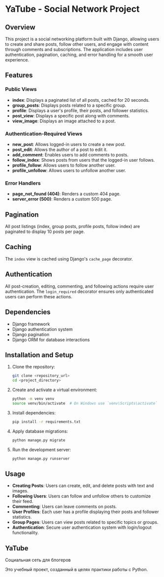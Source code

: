 # YaTube - Social Network Project

## Overview

This project is a social networking platform built with Django, allowing users to create and share posts, follow other users, and engage with content through comments and subscriptions. The application includes user authentication, pagination, caching, and error handling for a smooth user experience.

## Features

### Public Views

- **index**: Displays a paginated list of all posts, cached for 20 seconds.
- **group\_posts**: Displays posts related to a specific group.
- **profile**: Displays a user's profile, their posts, and follower statistics.
- **post\_view**: Displays a specific post along with comments.
- **view\_image**: Displays an image attached to a post.

### Authentication-Required Views

- **new\_post**: Allows logged-in users to create a new post.
- **post\_edit**: Allows the author of a post to edit it.
- **add\_comment**: Enables users to add comments to posts.
- **follow\_index**: Shows posts from users that the logged-in user follows.
- **profile\_follow**: Allows users to follow another user.
- **profile\_unfollow**: Allows users to unfollow another user.

### Error Handlers

- **page\_not\_found (404)**: Renders a custom 404 page.
- **server\_error (500)**: Renders a custom 500 page.

## Pagination

All post listings (index, group posts, profile posts, follow index) are paginated to display 10 posts per page.

## Caching

The `index` view is cached using Django's `cache_page` decorator.

## Authentication

All post-creation, editing, commenting, and following actions require user authentication. The `login_required` decorator ensures only authenticated users can perform these actions.

## Dependencies

- Django framework
- Django authentication system
- Django pagination
- Django ORM for database interactions

## Installation and Setup

1. Clone the repository:
   ```sh
   git clone <repository_url>
   cd <project_directory>
   ```
2. Create and activate a virtual environment:
   ```sh
   python -m venv venv
   source venv/bin/activate  # On Windows use `venv\Scripts\activate`
   ```
3. Install dependencies:
   ```sh
   pip install -r requirements.txt
   ```
4. Apply database migrations:
   ```sh
   python manage.py migrate
   ```
5. Run the development server:
   ```sh
   python manage.py runserver
   ```

## Usage

- **Creating Posts**: Users can create, edit, and delete posts with text and images.
- **Following Users**: Users can follow and unfollow others to customize their feed.
- **Commenting**: Users can leave comments on posts.
- **User Profiles**: Each user has a profile displaying their posts and follower statistics.
- **Group Pages**: Users can view posts related to specific topics or groups.
- **Authentication**: Secure user authentication system with login/logout functionality.

## YaTube
Социальная сеть для блогеров

Это учебный проект, созданный в целях практики работы с Python.
